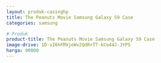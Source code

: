 ```yaml
---
layout: produk-casinghp
title: The Peanuts Movie Samsung Galaxy S9 Case
categories: samsung

# Produk
product-title: The Peanuts Movie Samsung Galaxy S9 Case
image-drive: 1D-sI6hFMVjeWv2QdRrTT-kCo44J-JYPS
harga: 90000
---
```

